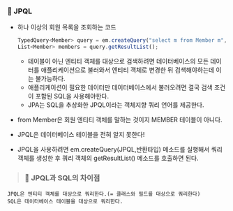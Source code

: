 ### 🚀 JPQL

- 하나 이상의 회원 목록을 조회하는 코드
    
    ```jsx
    TypedQuery<Member> query = em.createQuery("select m from Member m", Member.class);
    List<Member> members = query.getResultList();
    ```
    
    - 테이블이 아닌 엔티티 객체를 대상으로 검색하려면 데이터베이스의 모든 데이터를 애플리케이션으로 불러와서 엔티티 객체로 변경한 뒤 검색해야하는데 이는 불가능하다.
    - 애플리케이션이 필요한 데이터만 데이터베이스에서 불러오려면 결국 검색 조건이 포함된 SQL을 사용해야한다.
    - JPA는 SQL을 추상화한 JPQL이라는 객체지향 쿼리 언어를 제공한다.
    
- from Member은 회원 엔티티 객체를 말하는 것이지 MEMBER 테이블이 아니다.
- JPQL은 데이터베이스 테이블을 전혀 알지 못한다!
- JPQL을 사용하려면 em.createQuery(JPQL,반환타입) 메소드를 실행해서 쿼리 객체를 생성한 후 쿼리 객체의 getResultList() 메소드를 호출하면 된다.

 > ### 📍 JPQL과 SQL의 차이점
    
    JPQL은 엔티티 객체를 대상으로 쿼리한다.(= 클래스와 필드를 대상으로 쿼리한다)
    SQL은 데이터베이스 테이블을 대상으로 쿼리한다.
